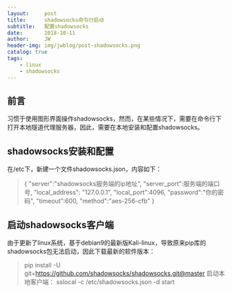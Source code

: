 ```yaml
---
layout:     post
title:      shadowsocks命令行启动
subtitle:   配置shadowsocks
date:       2018-10-11
author:     JW
header-img: img/jwblog/post-shadowsocks.png
catalog: true
tags:
    - linux
	- shadowsocks
---
```


## 前言
习惯于使用图形界面操作shadowsocks，然而，在某些情况下，需要在命令行下打开本地隧道代理服务器，因此，需要在本地安装和配置shadowsocks。

## shadowsocks安装和配置
在/etc下，新建一个文件shadowsocks.json，内容如下：
> {
> "server":"shadowsocks服务端的ip地址",
> "server_port":服务端的端口号,
> "local_address": "127.0.0.1",
> "local_port":4096,
> "password":"你的密码",
> "timeout":600,
> "method":"aes-256-cfb"
> }

## 启动shadowsocks客户端
由于更新了linux系统，基于debian9的最新版Kali-linux，导致原来pip库的shadowsocks包无法启动，因此下载最新的软件版本：
> pip install -U git+https://github.com/shadowsocks/shadowsocks.git@master
启动本地客户端：
sslocal -c /etc/shadowsocks.json -d start
